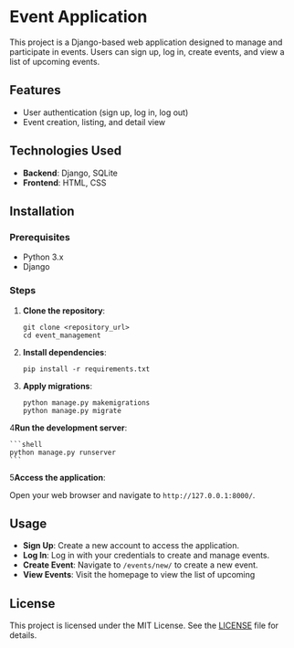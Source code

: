 # **Event Application**

This project is a Django-based web application designed to manage and participate in events. 
Users can sign up, log in, create events, and view a list of upcoming events.

## **Features**

- User authentication (sign up, log in, log out)
- Event creation, listing, and detail view

## **Technologies Used**

- **Backend**: Django, SQLite
- **Frontend**: HTML, CSS

## **Installation**

### **Prerequisites**

- Python 3.x
- Django

### **Steps**

1. **Clone the repository**:

    ```shell
    git clone <repository_url>
    cd event_management
    ```

2. **Install dependencies**:

    ```shell
    pip install -r requirements.txt
    ```

3. **Apply migrations**:

    ```shell
    python manage.py makemigrations
    python manage.py migrate
    ```

4**Run the development server**:

    ```shell
    python manage.py runserver
    ```

5**Access the application**:

   Open your web browser and navigate to `http://127.0.0.1:8000/`.

## **Usage**

- **Sign Up**: Create a new account to access the application.
- **Log In**: Log in with your credentials to create and manage events.
- **Create Event**: Navigate to `/events/new/` to create a new event.
- **View Events**: Visit the homepage to view the list of upcoming

## **License**

This project is licensed under the MIT License. See the [LICENSE](LICENSE) file for details.
